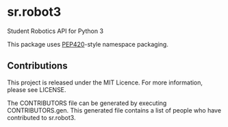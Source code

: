 # sr.robot3

Student Robotics API for Python 3

This package uses [PEP420]()-style namespace packaging.

## Contributions

This project is released under the MIT Licence. For more information, please see LICENSE.

The CONTRIBUTORS file can be generated by executing CONTRIBUTORS.gen. This generated file contains a list of people who have contributed to sr.robot3.


